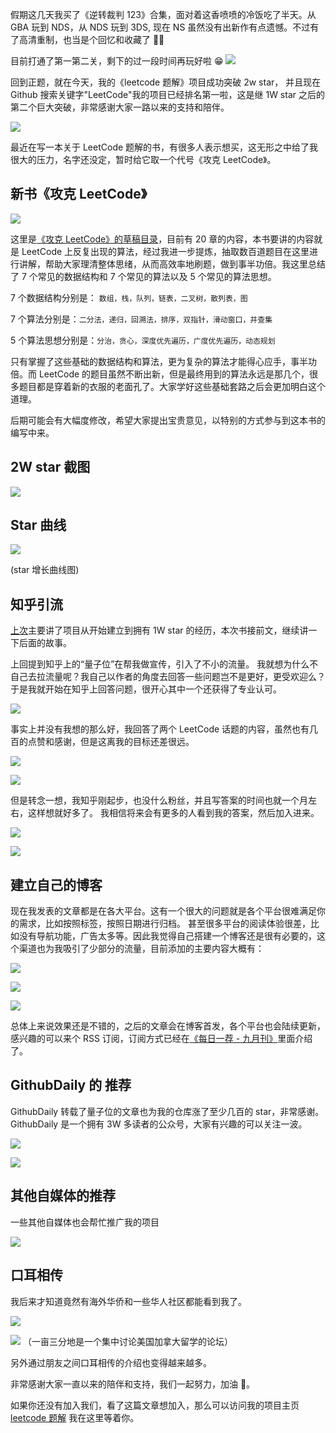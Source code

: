 假期这几天我买了《逆转裁判 123》合集，面对着这香喷喷的冷饭吃了半天。从 GBA 玩到 NDS，从 NDS 玩到 3DS, 现在 NS 虽然没有出新作有点遗憾。不过有了高清重制，也当是个回忆和收藏了 🎉🎉

目前打通了第一第二关，剩下的过一段时间再玩好啦 😁
![](https://tva1.sinaimg.cn/large/007S8ZIlly1ghluewwy6cj30u01pp0vq.jpg)

回到正题，就在今天，我的《leetcode 题解》项目成功突破 2w star， 并且现在 Github 搜索关键字"LeetCode"我的项目已经排名第一啦，这是继 1W star 之后的第二个巨大突破，非常感谢大家一路以来的支持和陪伴。

![](https://tva1.sinaimg.cn/large/007S8ZIlly1ghlueyaj9xj310m0fm76u.jpg)

最近在写一本关于 LeetCode 题解的书，有很多人表示想买，这无形之中给了我很大的压力，名字还没定，暂时给它取一个代号《攻克 LeetCode》。

## 新书《攻克 LeetCode》

![](https://tva1.sinaimg.cn/large/007S8ZIlly1ghluez7qjqj305i04bt8j.jpg)

这里是[《攻克 LeetCode》的草稿目录](https://lucifer.ren/blog/2019/10/03/draft/)，目前有 20 章的内容，本书要讲的内容就是 LeetCode 上反复出现的算法，经过我进一步提炼，抽取数百道题目在这里进行讲解，帮助大家理清整体思绪，从而高效率地刷题，做到事半功倍。我这里总结了 7 个常见的数据结构和 7 个常见的算法以及 5 个常见的算法思想。

7 个数据结构分别是： `数组，栈，队列，链表，二叉树，散列表，图`

7 个算法分别是：`二分法，递归，回溯法，排序，双指针，滑动窗口，并查集`

5 个算法思想分别是：`分治，贪心，深度优先遍历，广度优先遍历，动态规划`

只有掌握了这些基础的数据结构和算法，更为复杂的算法才能得心应手，事半功倍。而 LeetCode 的题目虽然不断出新，但是最终用到的算法永远是那几个，很多题目都是穿着新的衣服的老面孔了。大家学好这些基础套路之后会更加明白这个道理。

后期可能会有大幅度修改，希望大家提出宝贵意见，以特别的方式参与到这本书的编写中来。

## 2W star 截图

![](https://tva1.sinaimg.cn/large/007S8ZIlly1ghluf0b2ogj30rm0ld42o.jpg)

## Star 曲线

![](https://tva1.sinaimg.cn/large/007S8ZIlly1ghluf5fqdqj30p00f1jry.jpg)

(star 增长曲线图)

## 知乎引流

[上次](https://github.com/azl397985856/leetcode/blob/master/thanksGiving.md)主要讲了项目从开始建立到拥有 1W star 的经历，本次书接前文，继续讲一下后面的故事。

上回提到知乎上的“量子位”在帮我做宣传，引入了不小的流量。 我就想为什么不自己去拉流量呢？我自己以作者的角度去回答一些问题岂不是更好，更受欢迎么？于是我就开始在知乎上回答问题，很开心其中一个还获得了专业认可。

![](https://tva1.sinaimg.cn/large/007S8ZIlly1ghluf67odgj30jw0gl419.jpg)

事实上并没有我想的那么好，我回答了两个 LeetCode 话题的内容，虽然也有几百的点赞和感谢，但是这离我的目标还差很远。

![](https://tva1.sinaimg.cn/large/007S8ZIlly1ghluf78bfsj309q0b1mxu.jpg)

![](https://tva1.sinaimg.cn/large/007S8ZIlly1ghlufgjowdj30jk0h4tbr.jpg)

但是转念一想，我知乎刚起步，也没什么粉丝，并且写答案的时间也就一个月左右，这样想就好多了。 我相信将来会有更多的人看到我的答案，然后加入进来。

![](https://tva1.sinaimg.cn/large/007S8ZIlly1ghlufh06drj308907wjrh.jpg)

![](https://tva1.sinaimg.cn/large/007S8ZIlly1ghlufi2992j30to0pwwf3.jpg)

## 建立自己的博客

现在我发表的文章都是在各大平台。这有一个很大的问题就是各个平台很难满足你的需求，比如按照标签，按照日期进行归档。 甚至很多平台的阅读体验很差，比如没有导航功能，广告太多等。因此我觉得自己搭建一个博客还是很有必要的，这个渠道也为我吸引了少部分的流量，目前添加的主要内容大概有：

![](https://tva1.sinaimg.cn/large/007S8ZIlly1ghlufj0k9cj308m07aq37.jpg)

![](https://tva1.sinaimg.cn/large/007S8ZIlly1ghlufjy45rj30800hct92.jpg)

![](https://tva1.sinaimg.cn/large/007S8ZIlly1ghlufkukm5j307z08zjrh.jpg)

总体上来说效果还是不错的，之后的文章会在博客首发，各个平台也会陆续更新，感兴趣的可以来个 RSS 订阅，订阅方式已经在[《每日一荐 - 九月刊》](https://lucifer.ren/blog/2019/09/30/daily-featured-2019-09/)里面介绍了。

## GithubDaily 的 推荐

GithubDaily 转载了量子位的文章也为我的仓库涨了至少几百的 star，非常感谢。GithubDaily 是一个拥有 3W 多读者的公众号，大家有兴趣的可以关注一波。

![](https://tva1.sinaimg.cn/large/007S8ZIlly1ghlufp2p2rj30kl0eqwf6.jpg)

![](https://tva1.sinaimg.cn/large/007S8ZIlly1ghlufsdrjhj30j90arjrt.jpg)

## 其他自媒体的推荐

一些其他自媒体也会帮忙推广我的项目

![](https://tva1.sinaimg.cn/large/007S8ZIlly1ghluftnigvj30u00y1dhz.jpg)

## 口耳相传

我后来才知道竟然有海外华侨和一些华人社区都能看到我了。

![](https://tva1.sinaimg.cn/large/007S8ZIlly1ghlufu7k1pj30ky0mm3z4.jpg)

![](https://tva1.sinaimg.cn/large/007S8ZIlly1ghlufv86v4j30ss1bmmzb.jpg)
（一亩三分地是一个集中讨论美国加拿大留学的论坛）

另外通过朋友之间口耳相传的介绍也变得越来越多。

非常感谢大家一直以来的陪伴和支持，我们一起努力，加油 💪。

如果你还没有加入我们，看了这篇文章想加入，那么可以访问我的项目主页 [leetcode 题解](https://github.com/azl397985856/leetcode)
我在这里等着你。
